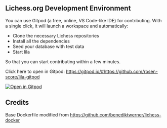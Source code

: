 ## Lichess.org Development Environment

You can use Gitpod (a free, online, VS Code-like IDE) for contributing. With a single click, it will launch a workspace and automatically:

- Clone the necessary Lichess repositories
- Install all the dependencies
- Seed your database with test data
- Start lila

So that you can start contributing within a few minutes.

Click here to open in Gitpod: https://gitpod.io/#https://github.com/rosen-score/lila-gitpod

[![Open in Gitpod](https://gitpod.io/button/open-in-gitpod.svg)](https://gitpod.io/#https://github.com/rosen-score/lila-gitpod)

## Credits

Base Dockerfile modified from https://github.com/benediktwerner/lichess-docker
